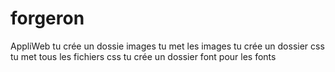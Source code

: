 # forgeron
AppliWeb
tu crée un dossie images tu met les images
tu crée un dossier css tu met tous les fichiers css
tu crée un dossier font pour les fonts
